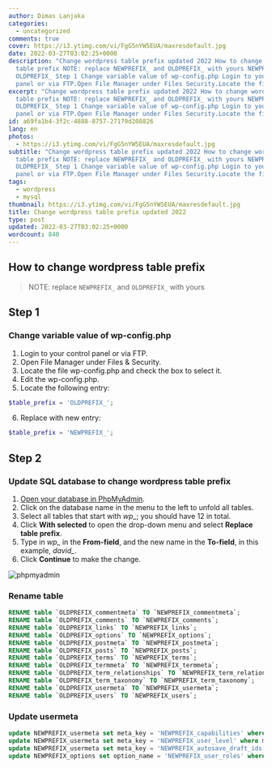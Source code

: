 ```yaml
---
author: Dimas Lanjaka
categories:
  - uncategorized
comments: true
cover: https://i3.ytimg.com/vi/FgG5nYW5EUA/maxresdefault.jpg
date: 2022-03-27T03:02:25+0000
description: "Change wordpress table prefix updated 2022 How to change wordpress
  table prefix NOTE: replace NEWPREFIX_ and OLDPREFIX_ with yours NEWPREFIX_
  OLDPREFIX_ Step 1 Change variable value of wp-config.php Login to your control
  panel or via FTP.Open File Manager under Files Security.Locate the file wp-"
excerpt: "Change wordpress table prefix updated 2022 How to change wordpress
  table prefix NOTE: replace NEWPREFIX_ and OLDPREFIX_ with yours NEWPREFIX_
  OLDPREFIX_ Step 1 Change variable value of wp-config.php Login to your control
  panel or via FTP.Open File Manager under Files Security.Locate the file wp-"
id: a69fa1b4-3f2c-4888-8757-27179d208826
lang: en
photos:
  - https://i3.ytimg.com/vi/FgG5nYW5EUA/maxresdefault.jpg
subtitle: "Change wordpress table prefix updated 2022 How to change wordpress
  table prefix NOTE: replace NEWPREFIX_ and OLDPREFIX_ with yours NEWPREFIX_
  OLDPREFIX_ Step 1 Change variable value of wp-config.php Login to your control
  panel or via FTP.Open File Manager under Files Security.Locate the file wp-"
tags:
  - wordpress
  - mysql
thumbnail: https://i3.ytimg.com/vi/FgG5nYW5EUA/maxresdefault.jpg
title: Change wordpress table prefix updated 2022
type: post
updated: 2022-03-27T03:02:25+0000
wordcount: 840
---
```


## How to change wordpress table prefix
> NOTE: replace `NEWPREFIX_` and `OLDPREFIX_` with yours

## Step 1
### Change variable value of wp-config.php
1. Login to your control panel or via FTP.
2. Open File Manager under Files & Security.
3. Locate the file wp-config.php and check the box to select it.
4. Edit the wp-config.php.
5. Locate the following entry:
```php
$table_prefix = 'OLDPREFIX_';
```
6. Replace with new entry:
```php
$table_prefix = 'NEWPREFIX_';
```

## Step 2
### Update SQL database to change wordpress table prefix
1.  [Open your database in PhpMyAdmin](/search/?q=access+database+phpmyadmin).
2.  Click on the database name in the menu to the left to unfold all tables.
3.  Select all tables that start with *wp_*; you should have 12 in total.
4.  Click **With selected** to open the drop-down menu and select **Replace table prefix**.
5.  Type in *wp_* in the **From-field**, and the new name in the **To-field**, in this example, *david_*.
6.  Click **Continue** to make the change.

![phpmyadmin](https://help.one.com/hc/article_attachments/360003288777/table-prefix-database.png)

### Rename table
```sql
RENAME table `OLDPREFIX_commentmeta` TO `NEWPREFIX_commentmeta`;
RENAME table `OLDPREFIX_comments` TO `NEWPREFIX_comments`;
RENAME table `OLDPREFIX_links` TO `NEWPREFIX_links`;
RENAME table `OLDPREFIX_options` TO `NEWPREFIX_options`;
RENAME table `OLDPREFIX_postmeta` TO `NEWPREFIX_postmeta`;
RENAME table `OLDPREFIX_posts` TO `NEWPREFIX_posts`;
RENAME table `OLDPREFIX_terms` TO `NEWPREFIX_terms`;
RENAME table `OLDPREFIX_termmeta` TO `NEWPREFIX_termmeta`;
RENAME table `OLDPREFIX_term_relationships` TO `NEWPREFIX_term_relationships`;
RENAME table `OLDPREFIX_term_taxonomy` TO `NEWPREFIX_term_taxonomy`;
RENAME table `OLDPREFIX_usermeta` TO `NEWPREFIX_usermeta`;
RENAME table `OLDPREFIX_users` TO `NEWPREFIX_users`;
```
### Update usermeta
```sql
update NEWPREFIX_usermeta set meta_key = 'NEWPREFIX_capabilities' where meta_key = 'OLDPREFIX_capabilities';
update NEWPREFIX_usermeta set meta_key = 'NEWPREFIX_user_level' where meta_key = 'OLDPREFIX_user_level';
update NEWPREFIX_usermeta set meta_key = 'NEWPREFIX_autosave_draft_ids' where meta_key = 'OLDPREFIX_autosave_draft_ids';
update NEWPREFIX_options set option_name = 'NEWPREFIX_user_roles' where option_name = 'OLDPREFIX_user_roles';
```

